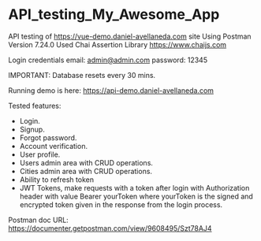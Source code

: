 # API_testing_My_Awesome_App

API testing of https://vue-demo.daniel-avellaneda.com site Using Postman Version 7.24.0
Used Chai Assertion Library https://www.chaijs.com

Login credentials
email: admin@admin.com
password: 12345

IMPORTANT: Database resets every 30 mins.

Running demo is here: https://api-demo.daniel-avellaneda.com

Tested features:
- Login.
- Signup.
- Forgot password.
- Account verification.
- User profile.
- Users admin area with CRUD operations.
- Cities admin area with CRUD operations.
- Ability to refresh token
- JWT Tokens, make requests with a token after login with Authorization header with value Bearer yourToken where yourToken is the signed and encrypted token given in the response from the login process.

Postman doc URL: https://documenter.getpostman.com/view/9608495/Szt78AJ4

